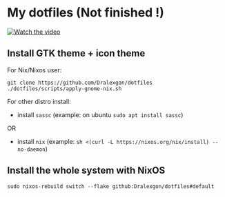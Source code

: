 # My dotfiles (Not finished !)

[![Watch the video](https://img.youtube.com/vi/rfYjSGmUcBk/maxresdefault.jpg)](https://youtu.be/rfYjSGmUcBk)

## Install GTK theme + icon theme

For Nix/Nixos user:
```
git clone https://github.com/Dralexgon/dotfiles
./dotfiles/scripts/apply-gnome-nix.sh
```

For other distro install:

- install `sassc` (example: on ubuntu `sudo apt install sassc`)

OR

- install `nix` (example: `sh <(curl -L https://nixos.org/nix/install) --no-daemon`)

## Install the whole system with NixOS

`sudo nixos-rebuild switch --flake github:Dralexgon/dotfiles#default`